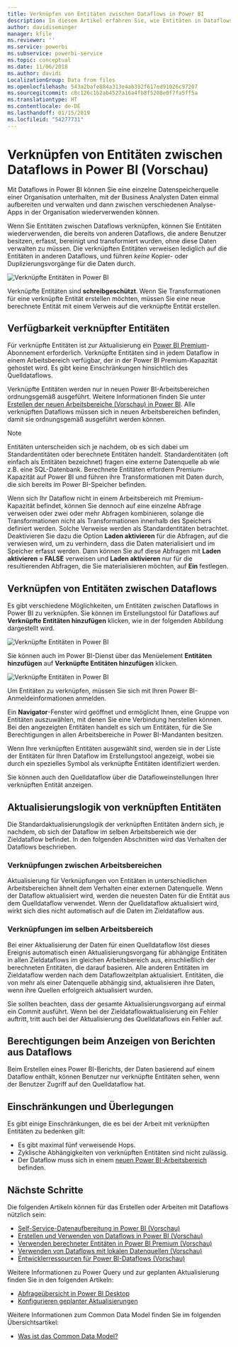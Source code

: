 ```yaml
---
title: Verknüpfen von Entitäten zwischen Dataflows in Power BI
description: In diesem Artikel erfahren Sie, wie Entitäten in Dataflows in Power BI verknüpft werden.
author: davidiseminger
manager: kfile
ms.reviewer: ''
ms.service: powerbi
ms.subservice: powerbi-service
ms.topic: conceptual
ms.date: 11/06/2018
ms.author: davidi
LocalizationGroup: Data from files
ms.openlocfilehash: 543a2bafe884a313e4ab392f617ed91026c97207
ms.sourcegitcommit: c8c126c1b2ab4527a16a4fb8f5208e0f7fa5ff5a
ms.translationtype: HT
ms.contentlocale: de-DE
ms.lasthandoff: 01/15/2019
ms.locfileid: "54277731"
---
```

# <a name="link-entities-between-dataflows-in-power-bi-preview"></a>Verknüpfen von Entitäten zwischen Dataflows in Power BI (Vorschau)

Mit Dataflows in Power BI können Sie eine einzelne Datenspeicherquelle einer Organisation unterhalten, mit der Business Analysten Daten einmal aufbereiten und verwalten und dann zwischen verschiedenen Analyse-Apps in der Organisation wiederverwenden können. 

Wenn Sie Entitäten zwischen Dataflows verknüpfen, können Sie Entitäten wiederverwenden, die bereits von anderen Dataflows, die andere Benutzer besitzen, erfasst, bereinigt und transformiert wurden, ohne diese Daten verwalten zu müssen. Die verknüpften Entitäten verweisen lediglich auf die Entitäten in anderen Dataflows, und führen *keine* Kopier- oder Duplizierungsvorgänge für die Daten durch.

![Verknüpfte Entitäten in Power BI](media/service-dataflows-linked-entities/linked-entities_00.png)

Verknüpfte Entitäten sind **schreibgeschützt**. Wenn Sie Transformationen für eine verknüpfte Entität erstellen möchten, müssen Sie eine neue berechnete Entität mit einem Verweis auf die verknüpfte Entität erstellen.

## <a name="linked-entity-availability"></a>Verfügbarkeit verknüpfter Entitäten

Für verknüpfte Entitäten ist zur Aktualisierung ein [Power BI Premium](service-premium.md)-Abonnement erforderlich. Verknüpfte Entitäten sind in jedem Dataflow in einem Arbeitsbereich verfügbar, der in der Power BI Premium-Kapazität gehostet wird. Es gibt keine Einschränkungen hinsichtlich des Quelldataflows.

Verknüpfte Entitäten werden nur in neuen Power BI-Arbeitsbereichen ordnungsgemäß ausgeführt. Weitere Informationen finden Sie unter [Erstellen der neuen Arbeitsbereiche (Vorschau) in Power BI](service-create-the-new-workspaces.md). Alle verknüpften Dataflows müssen sich in neuen Arbeitsbereichen befinden, damit sie ordnungsgemäß ausgeführt werden können.

> [!NOTE]
> Entitäten unterscheiden sich je nachdem, ob es sich dabei um Standardentitäten oder berechnete Entitäten handelt. Standardentitäten (oft einfach als Entitäten bezeichnet) fragen eine externe Datenquelle ab wie z.B. eine SQL-Datenbank. Berechnete Entitäten erfordern Premium-Kapazität auf Power BI und führen ihre Transformationen mit Daten durch, die sich bereits im Power BI-Speicher befinden. 
>
>Wenn sich Ihr Dataflow nicht in einem Arbeitsbereich mit Premium-Kapazität befindet, können Sie dennoch auf eine einzelne Abfrage verweisen oder zwei oder mehr Abfragen kombinieren, solange die Transformationen nicht als Transformationen innerhalb des Speichers definiert werden. Solche Verweise werden als Standardentitäten betrachtet. Deaktivieren Sie dazu die Option **Laden aktivieren** für die Abfragen, auf die verwiesen wird, um zu verhindern, dass die Daten materialisiert und im Speicher erfasst werden. Dann können Sie auf diese Abfragen mit **Laden aktivieren = FALSE** verweisen und **Laden aktivieren** nur für die resultierenden Abfragen, die Sie materialisieren möchten, auf **Ein** festlegen.


## <a name="how-to-link-entities-between-dataflows"></a>Verknüpfen von Entitäten zwischen Dataflows

Es gibt verschiedene Möglichkeiten, um Entitäten zwischen Dataflows in Power BI zu verknüpfen. Sie können im Erstellungstool für Dataflows auf **Verknüpfte Entitäten hinzufügen** klicken, wie in der folgenden Abbildung dargestellt wird. 

![Verknüpfte Entitäten in Power BI](media/service-dataflows-linked-entities/linked-entities_00.png)

Sie können auch im Power BI-Dienst über das Menüelement **Entitäten hinzufügen** auf **Verknüpfte Entitäten hinzufügen** klicken.

![Verknüpfte Entitäten in Power BI](media/service-dataflows-linked-entities/linked-entities_01.png)

Um Entitäten zu verknüpfen, müssen Sie sich mit Ihren Power BI-Anmeldeinformationen anmelden.

Ein **Navigator**-Fenster wird geöffnet und ermöglicht Ihnen, eine Gruppe von Entitäten auszuwählen, mit denen Sie eine Verbindung herstellen können. Bei den angezeigten Entitäten handelt es sich um Entitäten, für die Sie Berechtigungen in allen Arbeitsbereiche in Power BI-Mandanten besitzen. 

Wenn Ihre verknüpften Entitäten ausgewählt sind, werden sie in der Liste der Entitäten für Ihren Dataflow im Erstellungstool angezeigt, wobei sie durch ein spezielles Symbol als verknüpfte Entitäten identifiziert werden.

Sie können auch den Quelldataflow über die Datafloweinstellungen Ihrer verknüpften Entität anzeigen.

## <a name="refresh-logic-of-linked-entities"></a>Aktualisierungslogik von verknüpften Entitäten
Die Standardaktualisierungslogik der verknüpften Entitäten ändern sich, je nachdem, ob sich der Dataflow im selben Arbeitsbereich wie der Zieldataflow befindet. In den folgenden Abschnitten wird das Verhalten der Dataflows beschrieben.

### <a name="links-between-workspaces"></a>Verknüpfungen zwischen Arbeitsbereichen

Aktualisierung für Verknüpfungen von Entitäten in unterschiedlichen Arbeitsbereichen ähnelt dem Verhalten einer externen Datenquelle. Wenn der Dataflow aktualisiert wird, werden die neuesten Daten für die Entität aus dem Quelldataflow verwendet. Wenn der Quelldataflow aktualisiert wird, wirkt sich dies nicht automatisch auf die Daten im Zieldataflow aus.

### <a name="links-in-the-same-workspace"></a>Verknüpfungen im selben Arbeitsbereich

Bei einer Aktualisierung der Daten für einen Quelldataflow löst dieses Ereignis automatisch einen Aktualisierungsvorgang für abhängige Entitäten in allen Zieldataflows im gleichen Arbeitsbereich aus, einschließlich der berechneten Entitäten, die darauf basieren. Alle anderen Entitäten im Zieldataflow werden nach dem Dataflowzeitplan aktualisiert. Entitäten, die von mehr als einer Datenquelle abhängig sind, aktualisieren ihre Daten, wenn ihre Quellen erfolgreich aktualisiert wurden.

Sie sollten beachten, dass der gesamte Aktualisierungsvorgang auf einmal ein Commit ausführt. Wenn bei der Zieldataflowaktualisierung ein Fehler auftritt, tritt auch bei der Aktualisierung des Quelldataflows ein Fehler auf.

## <a name="permissions-when-viewing-reports-from-dataflows"></a>Berechtigungen beim Anzeigen von Berichten aus Dataflows

Beim Erstellen eines Power BI-Berichts, der Daten basierend auf einem Dataflow enthält, können Benutzer nur verknüpfte Entitäten sehen, wenn der Benutzer Zugriff auf den Quelldataflow hat.

## <a name="limitations-and-considerations"></a>Einschränkungen und Überlegungen

Es gibt einige Einschränkungen, die es bei der Arbeit mit verknüpften Entitäten zu bedenken gilt:

* Es gibt maximal fünf verweisende Hops.
* Zyklische Abhängigkeiten von verknüpften Entitäten sind nicht zulässig.
* Der Dataflow muss sich in einem [neuen Power BI-Arbeitsbereich](service-create-the-new-workspaces.md) befinden.


## <a name="next-steps"></a>Nächste Schritte

Die folgenden Artikeln können für das Erstellen oder Arbeiten mit Dataflows nützlich sein: 

* [Self-Service-Datenaufbereitung in Power BI (Vorschau)](service-dataflows-overview.md)
* [Erstellen und Verwenden von Dataflows in Power BI (Vorschau)](service-dataflows-create-use.md)
* [Verwenden berechneter Entitäten in Power BI Premium (Vorschau)](service-dataflows-computed-entities-premium.md)
* [Verwenden von Dataflows mit lokalen Datenquellen (Vorschau)](service-dataflows-on-premises-gateways.md)
* [Entwicklerressourcen für Power BI-Dataflows (Vorschau)](service-dataflows-developer-resources.md)

Weitere Informationen zu Power Query und zur geplanten Aktualisierung finden Sie in den folgenden Artikeln:
* [Abfrageübersicht in Power BI Desktop](desktop-query-overview.md)
* [Konfigurieren geplanter Aktualisierungen](refresh-scheduled-refresh.md)

Weitere Informationen zum Common Data Model finden Sie im folgenden Übersichtsartikel:
* [Was ist das Common Data Model?](https://docs.microsoft.com/powerapps/common-data-model/overview)

